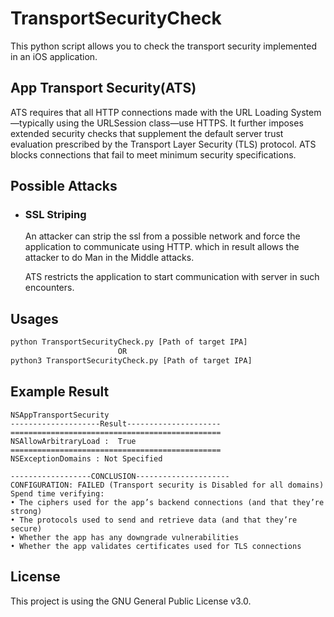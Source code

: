 # TransportSecurityCheck
This python script allows you to check the transport security implemented in an iOS application.

## App Transport Security(ATS)

ATS requires that all HTTP connections made with the URL Loading System—typically using the URLSession class—use HTTPS. It further imposes extended security checks that supplement the default server trust evaluation prescribed by the Transport Layer Security (TLS) protocol. ATS blocks connections that fail to meet minimum security specifications.

## Possible Attacks

- ### SSL Striping
  An attacker can strip the ssl from a possible network and force the application to communicate using HTTP. which in result allows the attacker to do Man in the Middle attacks.
  
  ATS restricts the application to start communication with server in such encounters.

## Usages
```bash
python TransportSecurityCheck.py [Path of target IPA]
                        OR
python3 TransportSecurityCheck.py [Path of target IPA]
```

## Example Result

    NSAppTransportSecurity
    --------------------Result---------------------
    ===============================================
    NSAllowArbitraryLoad :  True
    ===============================================
    NSExceptionDomains : Not Specified
    
    ------------------CONCLUSION---------------------
    CONFIGURATION: FAILED (Transport security is Disabled for all domains)
    Spend time verifying:
    • The ciphers used for the app’s backend connections (and that they’re strong)
    • The protocols used to send and retrieve data (and that they’re secure)
    • Whether the app has any downgrade vulnerabilities
    • Whether the app validates certificates used for TLS connections

## License

This project is using the GNU General Public License v3.0.
